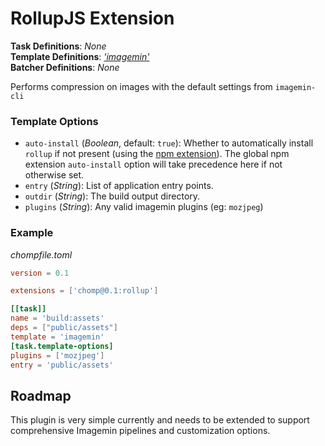 # RollupJS Extension

**Task Definitions**: _None_<br />
**Template Definitions**: _['imagemin'](#imagemin-template)_<br />
**Batcher Definitions**: _None_

Performs compression on images with the default settings from `imagemin-cli`

### Template Options

* `auto-install` (_Boolean_, default: `true`): Whether to automatically install `rollup` if not present (using the [npm extension](npm.md)). The global npm extension `auto-install` option will take precedence here if not otherwise set.
* `entry` (_String_): List of application entry points.
* `outdir` (_String_): The build output directory.
* `plugins` (_String_): Any valid imagemin plugins (eg: `mozjpeg`)

### Example

_chompfile.toml_
```toml
version = 0.1

extensions = ['chomp@0.1:rollup']

[[task]]
name = 'build:assets'
deps = ["public/assets"]
template = 'imagemin'
[task.template-options]
plugins = ['mozjpeg']
entry = 'public/assets'
```

## Roadmap

This plugin is very simple currently and needs to be extended to support comprehensive Imagemin pipelines and customization options.
